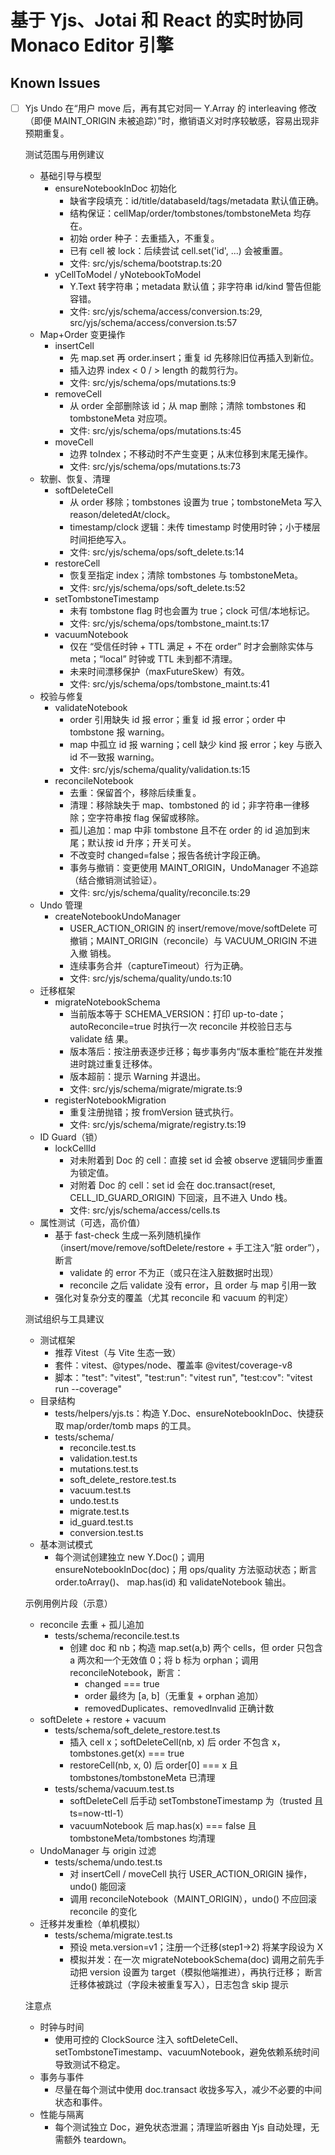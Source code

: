 # 基于 Yjs、Jotai 和 React 的实时协同 Monaco Editor 引擎

## Known Issues

- [ ] Yjs Undo 在“用户 move 后，再有其它对同一 Y.Array 的 interleaving 修改（即便 MAINT_ORIGIN 未被追踪）”时，撤销语义对时序较敏感，容易出现非预期重复。

  测试范围与用例建议

  - 基础引导与模型
      - ensureNotebookInDoc 初始化
          - 缺省字段填充：id/title/databaseId/tags/metadata 默认值正确。
          - 结构保证：cellMap/order/tombstones/tombstoneMeta 均存在。
          - 初始 order 种子：去重插入，不重复。
          - 已有 cell 被 lock：后续尝试 cell.set('id', ...) 会被重置。
          - 文件: src/yjs/schema/bootstrap.ts:20
      - yCellToModel / yNotebookToModel
          - Y.Text 转字符串；metadata 默认值；非字符串 id/kind 警告但能容错。
          - 文件: src/yjs/schema/access/conversion.ts:29, src/yjs/schema/access/conversion.ts:57
  - Map+Order 变更操作
      - insertCell
          - 先 map.set 再 order.insert；重复 id 先移除旧位再插入到新位。
          - 插入边界 index < 0 / > length 的裁剪行为。
          - 文件: src/yjs/schema/ops/mutations.ts:9
      - removeCell
          - 从 order 全部删除该 id；从 map 删除；清除 tombstones 和 tombstoneMeta 对应项。
          - 文件: src/yjs/schema/ops/mutations.ts:45
      - moveCell
          - 边界 toIndex；不移动时不产生变更；从末位移到末尾无操作。
          - 文件: src/yjs/schema/ops/mutations.ts:73
  - 软删、恢复、清理
      - softDeleteCell
          - 从 order 移除；tombstones 设置为 true；tombstoneMeta 写入 reason/deletedAt/clock。
          - timestamp/clock 逻辑：未传 timestamp 时使用时钟；小于楼层时间拒绝写入。
          - 文件: src/yjs/schema/ops/soft_delete.ts:14
      - restoreCell
          - 恢复至指定 index；清除 tombstones 与 tombstoneMeta。
          - 文件: src/yjs/schema/ops/soft_delete.ts:52
      - setTombstoneTimestamp
          - 未有 tombstone flag 时也会置为 true；clock 可信/本地标记。
          - 文件: src/yjs/schema/ops/tombstone_maint.ts:17
      - vacuumNotebook
          - 仅在 “受信任时钟 + TTL 满足 + 不在 order” 时才会删除实体与 meta；“local” 时钟或 TTL 未到都不清理。
          - 未来时间漂移保护（maxFutureSkew）有效。
          - 文件: src/yjs/schema/ops/tombstone_maint.ts:41
  - 校验与修复
      - validateNotebook
          - order 引用缺失 id 报 error；重复 id 报 error；order 中 tombstone 报 warning。
          - map 中孤立 id 报 warning；cell 缺少 kind 报 error；key 与嵌入 id 不一致报 warning。
          - 文件: src/yjs/schema/quality/validation.ts:15
      - reconcileNotebook
          - 去重：保留首个，移除后续重复。
          - 清理：移除缺失于 map、tombstoned 的 id；非字符串一律移除；空字符串按 flag 保留或移除。
          - 孤儿追加：map 中非 tombstone 且不在 order 的 id 追加到末尾；默认按 id 升序；开关可关。
          - 不改变时 changed=false；报告各统计字段正确。
          - 事务与撤销：变更使用 MAINT_ORIGIN，UndoManager 不追踪（结合撤销测试验证）。
          - 文件: src/yjs/schema/quality/reconcile.ts:29
  - Undo 管理
      - createNotebookUndoManager
          - USER_ACTION_ORIGIN 的 insert/remove/move/softDelete 可撤销；MAINT_ORIGIN（reconcile）与 VACUUM_ORIGIN 不进入撤
            销栈。
          - 连续事务合并（captureTimeout）行为正确。
          - 文件: src/yjs/schema/quality/undo.ts:10
  - 迁移框架
      - migrateNotebookSchema
          - 当前版本等于 SCHEMA_VERSION：打印 up-to-date；autoReconcile=true 时执行一次 reconcile 并校验日志与 validate 结
            果。
          - 版本落后：按注册表逐步迁移；每步事务内“版本重检”能在并发推进时跳过重复迁移体。
          - 版本超前：提示 Warning 并退出。
          - 文件: src/yjs/schema/migrate/migrate.ts:9
      - registerNotebookMigration
          - 重复注册抛错；按 fromVersion 链式执行。
          - 文件: src/yjs/schema/migrate/registry.ts:19
  - ID Guard（锁）
      - lockCellId
          - 对未附着到 Doc 的 cell：直接 set id 会被 observe 逻辑同步重置为锁定值。
          - 对附着 Doc 的 cell：set id 会在 doc.transact(reset, CELL_ID_GUARD_ORIGIN) 下回滚，且不进入 Undo 栈。
          - 文件: src/yjs/schema/access/cells.ts
  - 属性测试（可选，高价值）
      - 基于 fast-check 生成一系列随机操作（insert/move/remove/softDelete/restore + 手工注入“脏 order”），断言
          - validate 的 error 不为正（或只在注入脏数据时出现）
          - reconcile 之后 validate 没有 error，且 order 与 map 引用一致
      - 强化对复杂分支的覆盖（尤其 reconcile 和 vacuum 的判定）

  测试组织与工具建议

  - 测试框架
      - 推荐 Vitest（与 Vite 生态一致）
      - 套件：vitest、@types/node、覆盖率 @vitest/coverage-v8
      - 脚本："test": "vitest", "test:run": "vitest run", "test:cov": "vitest run --coverage"
  - 目录结构
      - tests/helpers/yjs.ts：构造 Y.Doc、ensureNotebookInDoc、快捷获取 map/order/tomb maps 的工具。
      - tests/schema/
          - reconcile.test.ts
          - validation.test.ts
          - mutations.test.ts
          - soft_delete_restore.test.ts
          - vacuum.test.ts
          - undo.test.ts
          - migrate.test.ts
          - id_guard.test.ts
          - conversion.test.ts
  - 基本测试模式
      - 每个测试创建独立 new Y.Doc()；调用 ensureNotebookInDoc(doc)；用 ops/quality 方法驱动状态；断言 order.toArray()、
        map.has(id) 和 validateNotebook 输出。

  示例用例片段（示意）

  - reconcile 去重 + 孤儿追加
      - tests/schema/reconcile.test.ts
          - 创建 doc 和 nb；构造 map.set(a,b) 两个 cells，但 order 只包含 a 两次和一个无效值 0；将 b 标为 orphan；调用
            reconcileNotebook，断言：
              - changed === true
              - order 最终为 [a, b]（无重复 + orphan 追加）
              - removedDuplicates、removedInvalid 正确计数
  - softDelete + restore + vacuum
      - tests/schema/soft_delete_restore.test.ts
          - 插入 cell x；softDeleteCell(nb, x) 后 order 不包含 x，tombstones.get(x) === true
          - restoreCell(nb, x, 0) 后 order[0] === x 且 tombstones/tombstoneMeta 已清理
      - tests/schema/vacuum.test.ts
          - softDeleteCell 后手动 setTombstoneTimestamp 为（trusted 且 ts=now-ttl-1）
          - vacuumNotebook 后 map.has(x) === false 且 tombstoneMeta/tombstones 均清理
  - UndoManager 与 origin 过滤
      - tests/schema/undo.test.ts
          - 对 insertCell / moveCell 执行 USER_ACTION_ORIGIN 操作，undo() 能回滚
          - 调用 reconcileNotebook（MAINT_ORIGIN），undo() 不应回滚 reconcile 的变化
  - 迁移并发重检（单机模拟）
      - tests/schema/migrate.test.ts
          - 预设 meta.version=v1；注册一个迁移(step1→2) 将某字段设为 X
          - 模拟并发：在一次 migrateNotebookSchema(doc) 调用之前先手动把 version 设置为 target（模拟他端推进），再执行迁移；
            断言迁移体被跳过（字段未被重复写入），日志包含 skip 提示

  注意点

  - 时钟与时间
      - 使用可控的 ClockSource 注入 softDeleteCell、setTombstoneTimestamp、vacuumNotebook，避免依赖系统时间导致测试不稳定。
  - 事务与事件
      - 尽量在每个测试中使用 doc.transact 收拢多写入，减少不必要的中间状态和事件。
  - 性能与隔离
      - 每个测试独立 Doc，避免状态泄漏；清理监听器由 Yjs 自动处理，无需额外 teardown。
